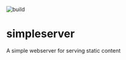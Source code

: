 ![build](https://github.com/bytebang/simpleserver/actions/workflows/maven.yml/badge.svg)

# simpleserver
A simple webserver for serving static content
